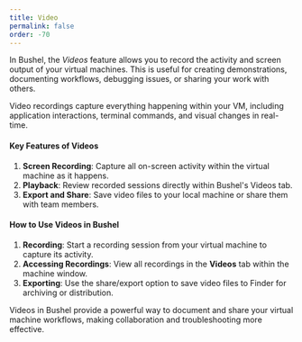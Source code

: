 ```yaml
---
title: Video
permalink: false
order: -70
---
```


In Bushel, the _Videos_ feature allows you to record the activity and screen output of your virtual machines. This is useful for creating demonstrations, documenting workflows, debugging issues, or sharing your work with others.

Video recordings capture everything happening within your VM, including application interactions, terminal commands, and visual changes in real-time.

#### Key Features of Videos

1. **Screen Recording**: Capture all on-screen activity within the virtual machine as it happens.
2. **Playback**: Review recorded sessions directly within Bushel's Videos tab.
3. **Export and Share**: Save video files to your local machine or share them with team members.

#### How to Use Videos in Bushel

1. **Recording**: Start a recording session from your virtual machine to capture its activity.
2. **Accessing Recordings**: View all recordings in the **Videos** tab within the machine window.
3. **Exporting**: Use the share/export option to save video files to Finder for archiving or distribution.

Videos in Bushel provide a powerful way to document and share your virtual machine workflows, making collaboration and troubleshooting more effective.
